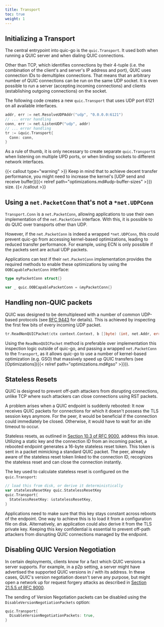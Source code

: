 ```yaml
---
title: Transport
toc: true
weight: 1
---
```


## Initializing a Transport

The central entrypoint into quic-go is the `quic.Transport`. It used both when running a QUIC server and when dialing QUIC connections.

Other than TCP, which identifies connections by their 4-tuple (i.e. the combination of the client's and server's IP address and port), QUIC uses connection IDs to demultiplex connections. That means that an arbitrary number of QUIC connections can be run on the same UDP socket. It is even possible to run a server (accepting incoming connections) and clients (establishing outgoing connections) on the socket.

The following code creates a new `quic.Transport` that uses UDP port 6121 on all available interfaces.
```go
addr, err := net.ResolveUDPAddr("udp", "0.0.0.0:6121")
// ... error handling
conn, err := net.ListenUDP("udp", addr)
// ... error handling
tr := &quic.Transport{
  Conn: conn,
}
```

As a rule of thumb, it is only necessary to create separate `quic.Transport`s when listening on multiple UPD ports, or when binding sockets to different network interfaces.

{{< callout type="warning" >}}
  Keep in mind that to achieve decent transfer performance, you might need to increase the kernel's [UDP send and receive buffer]({{< relref path="optimizations.md#udp-buffer-sizes" >}}) size.
{{< /callout >}}

## Using a `net.PacketConn` that's not a `*net.UDPConn`

`Transport.Conn` is a `net.PacketConn`, allowing applications to use their own implementation of the `net.PacketConn` interface. With this, it is possible to do QUIC over transports other than UDP.

However, if the `net.PacketConn` is indeed a wrapped `*net.UDPConn`, this could prevent quic-go from accessing kernel-based optimizations, leading to reduced transfer performance. For example, using ECN is only possible if the packets sent are actual UDP packets.

Applications can test if their `net.PacketConn` implementation provides the required methods to enable these optimizations by using the `OOBCapablePacketConn` interface:
```go
type myPacketConn struct{}

var _ quic.OOBCapablePacketConn = &myPacketConn{}
```

## Handling non-QUIC packets

QUIC was designed to be demultiplexed with a number of common UDP-based protocols (see [RFC 9443](https://datatracker.ietf.org/doc/html/rfc9443) for details). This is achieved by inspecting the first few bits of every incoming UDP packet.

```go
tr.ReadNonQUICPacket(ctx context.Context, b []byte) (int, net.Addr, error) 
```

Using the `ReadNonQUICPacket` method is preferable over implementation this inspection logic outside of quic-go, and passing a wrapped `net.PacketConn` to the `Transport`, as it allows quic-go to use a number of kernel-based optimization (e.g. GSO) that massively speed up QUIC transfers (see [Optimizations]({{< relref path="optimizations.md#gso" >}})).

## Stateless Resets

QUIC is designed to prevent off-path attackers from disrupting connections, unlike TCP where such attackers can close connections using RST packets.

A problem arises when a QUIC endpoint is suddenly rebooted: It now receives QUIC packets for connections for which it doesn't possess the TLS session keys anymore. For the peer, it would be beneficial if the connection could immediately be closed. Otherwise, it would have to wait for an idle timeout to occur.

Stateless resets, as outlined in [Section 10.3 of RFC 9000](https://datatracker.ietf.org/doc/html/rfc9000#section-10.3), address this issue. Utilizing a static key and the connection ID from an incoming packet, a rebooted endpoint generates a 16-byte stateless reset token. This token is sent in a packet mimicking a standard QUIC packet. The peer, already aware of the stateless reset token linked to the connection ID, recognizes the stateless reset and can close the connection instantly.

The key used to calculate stateless reset is configured on the `quic.Transport`:
```go
// load this from disk, or derive it deterministically
var statelessResetKey quic.StatelessResetKey
quic.Transport{
  StatelessResetKey: &statelessResetKey,
}
```

Applications need to make sure that this key stays constant across reboots of the endpoint. One way to achieve this is to load it from a configuration file on disk. Alternatively, an application could also derive it from the TLS private key. Keeping this key confidential is essential to prevent off-path attackers from disrupting QUIC connections managed by the endpoint.

## Disabling QUIC Version Negotiation

In certain deployments, clients know for a fact which QUIC versions a server supports. For example, in a p2p setting, a server might have advertised the supported QUIC versions in / with its address. In these cases, QUIC's version negotiation doesn't serve any purpose, but might open a network up for request forgery attacks as described in [Section 21.5.5 of RFC 9000](https://datatracker.ietf.org/doc/html/rfc9000#section-21.5.5).

The sending of Version Negotiation packets can be disabled using the `DisableVersionNegotiationPackets` option:
```go
quic.Transport{
  DisableVersionNegotiationPackets: true,
}
```

